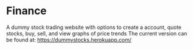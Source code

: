 # Finance
A dummy stock trading website with options to create a account, quote stocks, buy, sell, and view graphs of price trends
The current version can be found at:  https://dummystocks.herokuapp.com/
